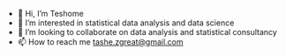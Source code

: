 - 👋 Hi, I’m Teshome
- 👀 I’m interested in statistical data analysis and data science
- 💞️ I’m looking to collaborate on data analysis and statistical consultancy
- 📫 How to reach me tashe.zgreat@gmail.com

<!---
teshomey/teshomey is a ✨ special ✨ repository because its `README.md` (this file) appears on your GitHub profile.
You can click the Preview link to take a look at your changes.
--->
